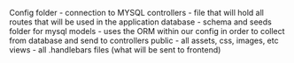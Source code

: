 Config folder - connection to MYSQL 
controllers - file that will hold all routes that will be used in the application
database - schema and seeds folder for mysql
models - uses the ORM within our config in order to collect from database and send to controllers
public - all assets, css, images, etc
views - all .handlebars files (what will be sent to frontend)